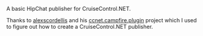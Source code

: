 A basic HipChat publisher for CruiseControl.NET.

Thanks to [alexscordellis](https://github.com/alexscordellis/) and his [ccnet.campfire.plugin](https://github.com/alexscordellis/ccnet.campfire.plugin) project which I used to figure out how to create a CruiseControl.NET publisher.
